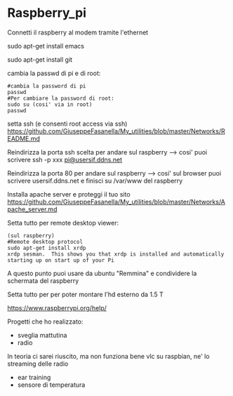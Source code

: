 # Raspberry_pi

Connetti il raspberry al modem tramite l'ethernet

sudo apt-get install emacs

sudo apt-get install git

cambia la passwd di pi e di root:
```
#cambia la password di pi
passwd
#Per cambiare la password di root:
sudo su (cosi' via in root)
passwd
```
setta ssh (e consenti root access via ssh)
https://github.com/GiuseppeFasanella/My_utilities/blob/master/Networks/README.md

Reindirizza la porta ssh scelta per andare sul raspberry --> cosi' puoi scrivere ssh -p xxx pi@usersif.ddns.net

Reindirizza la porta 80 per andare sul raspberry --> cosi' sul browser puoi scrivere usersif.ddns.net e finisci su /var/www del raspberry

Installa apache server e proteggi il tuo sito
https://github.com/GiuseppeFasanella/My_utilities/blob/master/Networks/Apache_server.md

Setta tutto per remote desktop viewer:
```
(sul raspberry)
#Remote desktop protocol
sudo apt-get install xrdp
xrdp sesman.  This shows you that xrdp is installed and automatically starting up on start up of your Pi
```

A  questo punto puoi usare da ubuntu "Remmina" e condividere la schermata del raspberry

Setta tutto per per poter montare l'hd esterno da 1.5 T

https://www.raspberrypi.org/help/

Progetti che ho realizzato:

* sveglia mattutina
* radio

In teoria ci sarei riuscito, ma non funziona bene vlc su raspbian, ne' lo streaming delle radio

* ear training
* sensore di temperatura
